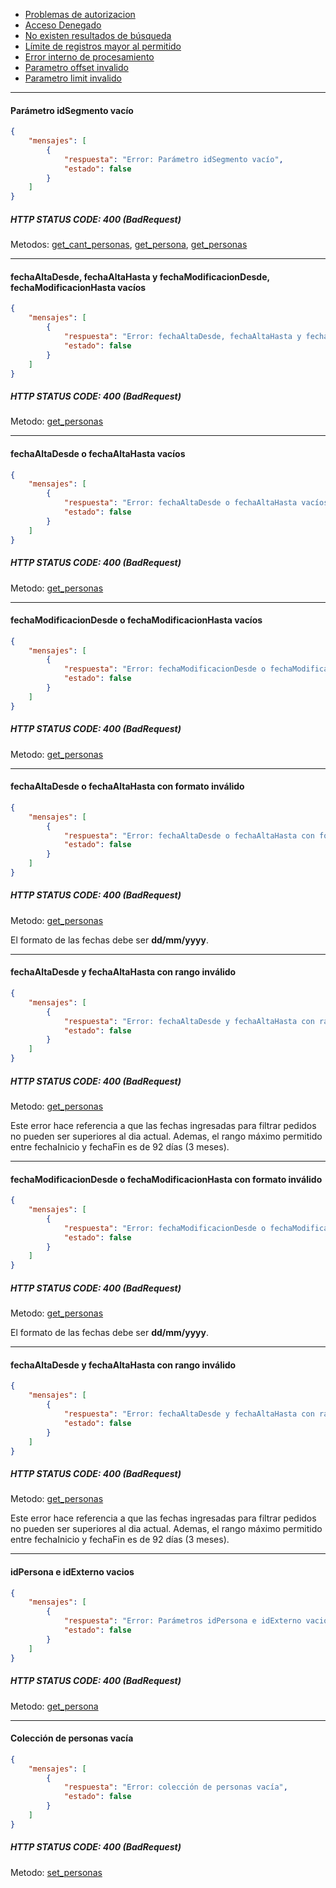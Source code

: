 * [Problemas de autorizacion](https://github.com/bebeto-fidelitytools/FidelitytoolsWS/blob/master/docs/bad_request_autorizacion.md)
* [Acceso Denegado](https://github.com/bebeto-fidelitytools/FidelitytoolsWS/blob/master/docs/bad_request_general.md#acceso-denegado)
* [No existen resultados de búsqueda](https://github.com/bebeto-fidelitytools/FidelitytoolsWS/blob/master/docs/bad_request_general.md#no-existen-resultados-de-b%C3%BAsqueda)
* [Límite de registros mayor al permitido](https://github.com/bebeto-fidelitytools/FidelitytoolsWS/blob/master/docs/bad_request_general.md#l%C3%ADmite-de-registros-mayor-al-permitido)
* [Error interno de procesamiento](https://github.com/bebeto-fidelitytools/FidelitytoolsWS/blob/master/docs/bad_request_general.md#error-interno-de-procesamiento)
* [Parametro offset invalido](https://github.com/bebeto-fidelitytools/FidelitytoolsWS/blob/master/docs/bad_request_general.md#par%C3%A1metro-offset-inv%C3%A1lido)
* [Parametro limit invalido](https://github.com/bebeto-fidelitytools/FidelitytoolsWS/blob/master/docs/bad_request_general.md#par%C3%A1metro-limit-inv%C3%A1lido)
___
#### Parámetro idSegmento vacío
```json
{
    "mensajes": [
        {
            "respuesta": "Error: Parámetro idSegmento vacío",
            "estado": false
        }
    ]
}
```
##### HTTP STATUS CODE: 400 (BadRequest)
Metodos: [get_cant_personas](https://github.com/bebeto-fidelitytools/FidelitytoolsWS/blob/master/docs/segmentacion/get_cant_personas.md), [get_persona](https://github.com/bebeto-fidelitytools/FidelitytoolsWS/blob/master/docs/segmentacion/get_persona.md), [get_personas](https://github.com/bebeto-fidelitytools/FidelitytoolsWS/blob/master/docs/segmentacion/get_personas.md)
___
#### fechaAltaDesde, fechaAltaHasta y fechaModificacionDesde, fechaModificacionHasta vacíos
```json
{
    "mensajes": [
        {
            "respuesta": "Error: fechaAltaDesde, fechaAltaHasta y fechaModificacionDesde, fechaModificacionHasta vacíos",
            "estado": false
        }
    ]
}
```
##### HTTP STATUS CODE: 400 (BadRequest)
Metodo: [get_personas](https://github.com/bebeto-fidelitytools/FidelitytoolsWS/blob/master/docs/segmentacion/get_personas.md)
___
#### fechaAltaDesde o fechaAltaHasta vacíos
```json
{
    "mensajes": [
        {
            "respuesta": "Error: fechaAltaDesde o fechaAltaHasta vacíos",
            "estado": false
        }
    ]
}
```
##### HTTP STATUS CODE: 400 (BadRequest)
Metodo: [get_personas](https://github.com/bebeto-fidelitytools/FidelitytoolsWS/blob/master/docs/segmentacion/get_personas.md)
___
#### fechaModificacionDesde o fechaModificacionHasta vacíos
```json
{
    "mensajes": [
        {
            "respuesta": "Error: fechaModificacionDesde o fechaModificacionHasta vacíos",
            "estado": false
        }
    ]
}
```
##### HTTP STATUS CODE: 400 (BadRequest)
Metodo: [get_personas](https://github.com/bebeto-fidelitytools/FidelitytoolsWS/blob/master/docs/segmentacion/get_personas.md)
___
#### fechaAltaDesde o fechaAltaHasta con formato inválido
```json
{
    "mensajes": [
        {
            "respuesta": "Error: fechaAltaDesde o fechaAltaHasta con formato inválido",
            "estado": false
        }
    ]
}
```
##### HTTP STATUS CODE: 400 (BadRequest)
Metodo: [get_personas](https://github.com/bebeto-fidelitytools/FidelitytoolsWS/blob/master/docs/segmentacion/get_personas.md)

El formato de las fechas debe ser **dd/mm/yyyy**.
___
#### fechaAltaDesde y fechaAltaHasta con rango inválido
```json
{
    "mensajes": [
        {
            "respuesta": "Error: fechaAltaDesde y fechaAltaHasta con rango inválido.",
            "estado": false
        }
    ]
}
```
##### HTTP STATUS CODE: 400 (BadRequest)
Metodo: [get_personas](https://github.com/bebeto-fidelitytools/FidelitytoolsWS/blob/master/docs/segmentacion/get_personas.md)

Este error hace referencia a que las fechas ingresadas para filtrar pedidos no pueden ser superiores al dia actual. Ademas, el rango máximo permitido entre fechaInicio y fechaFin es de 92 días (3 meses).
___

#### fechaModificacionDesde o fechaModificacionHasta con formato inválido
```json
{
    "mensajes": [
        {
            "respuesta": "Error: fechaModificacionDesde o fechaModificacionHasta con formato inválido",
            "estado": false
        }
    ]
}
```
##### HTTP STATUS CODE: 400 (BadRequest)
Metodo: [get_personas](https://github.com/bebeto-fidelitytools/FidelitytoolsWS/blob/master/docs/segmentacion/get_personas.md)

El formato de las fechas debe ser **dd/mm/yyyy**.
___
#### fechaAltaDesde y fechaAltaHasta con rango inválido
```json
{
    "mensajes": [
        {
            "respuesta": "Error: fechaAltaDesde y fechaAltaHasta con rango inválido.",
            "estado": false
        }
    ]
}
```
##### HTTP STATUS CODE: 400 (BadRequest)
Metodo: [get_personas](https://github.com/bebeto-fidelitytools/FidelitytoolsWS/blob/master/docs/segmentacion/get_personas.md)

Este error hace referencia a que las fechas ingresadas para filtrar pedidos no pueden ser superiores al dia actual. Ademas, el rango máximo permitido entre fechaInicio y fechaFin es de 92 días (3 meses).
___
#### idPersona e idExterno vacios
```json
{
    "mensajes": [
        {
            "respuesta": "Error: Parámetros idPersona e idExterno vacios",
            "estado": false
        }
    ]
}
```
##### HTTP STATUS CODE: 400 (BadRequest)
Metodo: [get_persona](https://github.com/bebeto-fidelitytools/FidelitytoolsWS/blob/master/docs/segmentacion/get_persona.md)
___
#### Colección de personas vacía
```json
{
    "mensajes": [
        {
            "respuesta": "Error: colección de personas vacía",
            "estado": false
        }
    ]
}
```
##### HTTP STATUS CODE: 400 (BadRequest)
Metodo: [set_personas](https://github.com/bebeto-fidelitytools/FidelitytoolsWS/blob/master/docs/segmentacion/set_personas.md)
